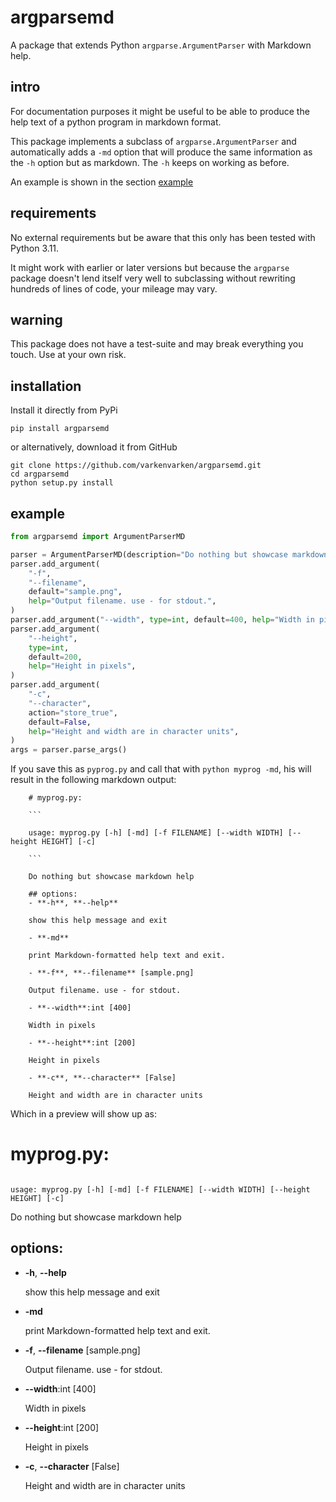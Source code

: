 # argparsemd

A package that extends Python `argparse.ArgumentParser` with Markdown help.

## intro

For documentation purposes it might be useful to be able to produce the help
text of a python program in markdown format.

This package implements a subclass of `argparse.ArgumentParser` and automatically adds a `-md` option that will produce the same information as the `-h` option but as markdown.  The `-h` keeps on working as before.

An example is shown in the section [example](#example)

## requirements

No external requirements but be aware that this only has been tested with Python 3.11.

It might work with earlier or later versions but because the `argparse` package doesn't lend
itself very well to subclassing without rewriting hundreds of lines of code, your mileage
may vary. 

## warning

This package does not have a test-suite and may break everything you touch. Use at your own risk.

## installation

Install it directly from PyPi

```
pip install argparsemd
```

or alternatively, download it from GitHub

```
git clone https://github.com/varkenvarken/argparsemd.git
cd argparsemd
python setup.py install
```

## example


```python
from argparsemd import ArgumentParserMD

parser = ArgumentParserMD(description="Do nothing but showcase markdown help")
parser.add_argument(
    "-f",
    "--filename",
    default="sample.png",
    help="Output filename. use - for stdout.",
)
parser.add_argument("--width", type=int, default=400, help="Width in pixels")
parser.add_argument(
    "--height",
    type=int,
    default=200,
    help="Height in pixels",
)
parser.add_argument(
    "-c",
    "--character",
    action="store_true",
    default=False,
    help="Height and width are in character units",
)
args = parser.parse_args()
```

If you save this as `pyprog.py` and call that with `python myprog -md`,
his will result in the following markdown output:

```
    # myprog.py:

    ```

    usage: myprog.py [-h] [-md] [-f FILENAME] [--width WIDTH] [--height HEIGHT] [-c]

    ```

    Do nothing but showcase markdown help

    ## options:
    - **-h**, **--help** 

    show this help message and exit

    - **-md** 

    print Markdown-formatted help text and exit.

    - **-f**, **--filename** [sample.png]

    Output filename. use - for stdout.

    - **--width**:int [400]

    Width in pixels

    - **--height**:int [200]

    Height in pixels

    - **-c**, **--character** [False]

    Height and width are in character units
```

Which in a preview will show up as:

# myprog.py:

```

usage: myprog.py [-h] [-md] [-f FILENAME] [--width WIDTH] [--height HEIGHT] [-c]

```

Do nothing but showcase markdown help

## options:
- **-h**, **--help** 

  show this help message and exit

- **-md** 

  print Markdown-formatted help text and exit.

- **-f**, **--filename** [sample.png]

  Output filename. use - for stdout.

- **--width**:int [400]

  Width in pixels

- **--height**:int [200]

  Height in pixels

- **-c**, **--character** [False]

  Height and width are in character units